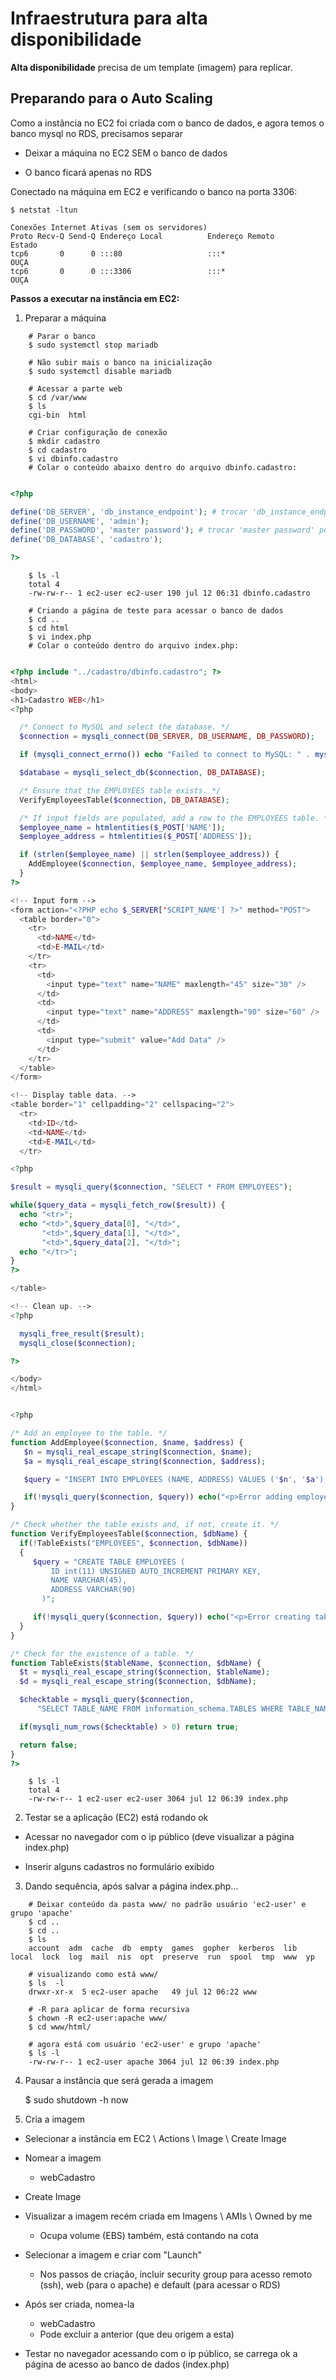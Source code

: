 # Infraestrutura para alta disponibilidade

**Alta disponibilidade** precisa de um template (imagem) para replicar.

## Preparando para o Auto Scaling

Como a instância no EC2 foi criada com o banco de dados, e agora temos o banco mysql no RDS, precisamos separar 

  - Deixar a máquina no EC2 SEM o banco de dados
  
  - O banco ficará apenas no RDS

Conectado na máquina em EC2 e verificando o banco na porta 3306:
	
	$ netstat -ltun  

	Conexões Internet Ativas (sem os servidores)
	Proto Recv-Q Send-Q Endereço Local          Endereço Remoto         Estado     
	tcp6       0      0 :::80                   :::*                    OUÇA      
	tcp6       0      0 :::3306                 :::*                    OUÇA      
  
**Passos a executar na instância em EC2:**

1) Preparar a máquina

```
	# Parar o banco
	$ sudo systemctl stop mariadb

	# Não subir mais o banco na inicialização
	$ sudo systemctl disable mariadb
	
	# Acessar a parte web
	$ cd /var/www
	$ ls
	cgi-bin  html
	
	# Criar configuração de conexão
	$ mkdir cadastro
	$ cd cadastro
	$ vi dbinfo.cadastro
	# Colar o conteúdo abaixo dentro do arquivo dbinfo.cadastro:
```

```php	

<?php

define('DB_SERVER', 'db_instance_endpoint'); # trocar 'db_instance_endpoint' pelo endpoint do banco de dados
define('DB_USERNAME', 'admin');
define('DB_PASSWORD', 'master password'); # trocar 'master password' pela senha configurada
define('DB_DATABASE', 'cadastro');

?>
```

```
	$ ls -l
	total 4
	-rw-rw-r-- 1 ec2-user ec2-user 190 jul 12 06:31 dbinfo.cadastro

	# Criando a página de teste para acessar o banco de dados
	$ cd ..
	$ cd html
	$ vi index.php
	# Colar o conteúdo dentro do arquivo index.php:
	
```	
	
```php
<?php include "../cadastro/dbinfo.cadastro"; ?>
<html>
<body>
<h1>Cadastro WEB</h1>
<?php

  /* Connect to MySQL and select the database. */
  $connection = mysqli_connect(DB_SERVER, DB_USERNAME, DB_PASSWORD);

  if (mysqli_connect_errno()) echo "Failed to connect to MySQL: " . mysqli_connect_error();

  $database = mysqli_select_db($connection, DB_DATABASE);

  /* Ensure that the EMPLOYEES table exists. */
  VerifyEmployeesTable($connection, DB_DATABASE);

  /* If input fields are populated, add a row to the EMPLOYEES table. */
  $employee_name = htmlentities($_POST['NAME']);
  $employee_address = htmlentities($_POST['ADDRESS']);

  if (strlen($employee_name) || strlen($employee_address)) {
	AddEmployee($connection, $employee_name, $employee_address);
  }
?>

<!-- Input form -->
<form action="<?PHP echo $_SERVER['SCRIPT_NAME'] ?>" method="POST">
  <table border="0">
	<tr>
	  <td>NAME</td>
	  <td>E-MAIL</td>
	</tr>
	<tr>
	  <td>
		<input type="text" name="NAME" maxlength="45" size="30" />
	  </td>
	  <td>
		<input type="text" name="ADDRESS" maxlength="90" size="60" />
	  </td>
	  <td>
		<input type="submit" value="Add Data" />
	  </td>
	</tr>
  </table>
</form>

<!-- Display table data. -->
<table border="1" cellpadding="2" cellspacing="2">
  <tr>
	<td>ID</td>
	<td>NAME</td>
	<td>E-MAIL</td>
  </tr>

<?php

$result = mysqli_query($connection, "SELECT * FROM EMPLOYEES");

while($query_data = mysqli_fetch_row($result)) {
  echo "<tr>";
  echo "<td>",$query_data[0], "</td>",
	   "<td>",$query_data[1], "</td>",
	   "<td>",$query_data[2], "</td>";
  echo "</tr>";
}
?>

</table>

<!-- Clean up. -->
<?php

  mysqli_free_result($result);
  mysqli_close($connection);

?>

</body>
</html>


<?php

/* Add an employee to the table. */
function AddEmployee($connection, $name, $address) {
   $n = mysqli_real_escape_string($connection, $name);
   $a = mysqli_real_escape_string($connection, $address);

   $query = "INSERT INTO EMPLOYEES (NAME, ADDRESS) VALUES ('$n', '$a');";

   if(!mysqli_query($connection, $query)) echo("<p>Error adding employee data.</p>");
}

/* Check whether the table exists and, if not, create it. */
function VerifyEmployeesTable($connection, $dbName) {
  if(!TableExists("EMPLOYEES", $connection, $dbName))
  {
	 $query = "CREATE TABLE EMPLOYEES (
		 ID int(11) UNSIGNED AUTO_INCREMENT PRIMARY KEY,
		 NAME VARCHAR(45),
		 ADDRESS VARCHAR(90)
	   )";

	 if(!mysqli_query($connection, $query)) echo("<p>Error creating table.</p>");
  }
}

/* Check for the existence of a table. */
function TableExists($tableName, $connection, $dbName) {
  $t = mysqli_real_escape_string($connection, $tableName);
  $d = mysqli_real_escape_string($connection, $dbName);

  $checktable = mysqli_query($connection,
	  "SELECT TABLE_NAME FROM information_schema.TABLES WHERE TABLE_NAME = '$t' AND TABLE_SCHEMA = '$d'");

  if(mysqli_num_rows($checktable) > 0) return true;

  return false;
}
?> 
```

```
	$ ls -l
	total 4
	-rw-rw-r-- 1 ec2-user ec2-user 3064 jul 12 06:39 index.php                	
```

2) Testar se a aplicação (EC2) está rodando ok

  - Acessar no navegador com o ip público (deve visualizar a página index.php)
  
  - Inserir alguns cadastros no formulário exibido
  
3) Dando sequência, após salvar a página index.php...

```
	# Deixar conteúdo da pasta www/ no padrão usuário 'ec2-user' e grupo 'apache'
	$ cd ..
	$ cd ..
	$ ls
	account  adm  cache  db  empty  games  gopher  kerberos  lib  local  lock  log  mail  nis  opt  preserve  run  spool  tmp  www  yp

	# visualizando como está www/
	$ ls  -l
	drwxr-xr-x  5 ec2-user apache   49 jul 12 06:22 www

	# -R para aplicar de forma recursiva
	$ chown -R ec2-user:apache www/
	$ cd www/html/
	
	# agora está com usuário 'ec2-user' e grupo 'apache'
	$ ls -l
	-rw-rw-r-- 1 ec2-user apache 3064 jul 12 06:39 index.php
```

4) Pausar a instância que será gerada a imagem	

	$ sudo shutdown -h now

5) Cria a imagem

  - Selecionar a instância em EC2 \ Actions \ Image \ Create Image

  - Nomear a imagem
    - webCadastro
	
  - Create Image
  
  - Visualizar a imagem recém criada em Imagens \ AMIs \ Owned by me
    
	- Ocupa volume (EBS) também, está contando na cota
	
  - Selecionar a imagem e criar com "Launch"
    - Nos passos de criação, incluir security group para acesso remoto (ssh), web (para o apache) e default (para acessar o RDS)
	
  - Após ser criada, nomea-la
    - webCadastro
    - Pode excluir a anterior (que deu origem a esta)	  
	
  - Testar no navegador acessando com o ip público, se carrega ok a página de acesso ao banco de dados (index.php)	